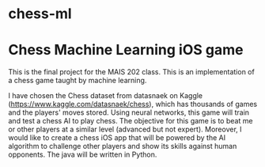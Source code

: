 # chess-ml

# Chess Machine Learning iOS game

This is the final project for the MAIS 202 class. This is an implementation of a chess game taught by machine learning.


I have chosen the Chess dataset from datasnaek on Kaggle (https://www.kaggle.com/datasnaek/chess), which has thousands of games and the players' moves stored. 
Using neural networks, this game will train and test a chess AI to play chess. The objective for this game is to beat me or other players at a similar level (advanced but not expert). Moreover, I would like to create a chess iOS app that will be powered by the AI algorithm to challenge other players and show its skills against human opponents. The java will be written in Python.

